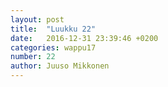 ```yaml
---
layout: post
title:  "Luukku 22"
date:   2016-12-31 23:39:46 +0200
categories: wappu17
number: 22
author: Juuso Mikkonen
---
```

